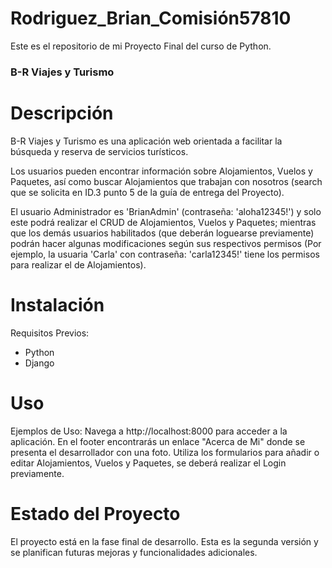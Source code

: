 # Rodriguez_Brian_Comisión57810
Este es el repositorio de mi Proyecto Final del curso de Python.

### B-R Viajes y Turismo ###

# Descripción
B-R Viajes y Turismo es una aplicación web orientada a facilitar la búsqueda y reserva de servicios turísticos. 

Los usuarios pueden encontrar información sobre Alojamientos, Vuelos y Paquetes, así como buscar Alojamientos que trabajan con nosotros (search que se solicita en ID.3 punto 5 de la guía de entrega del Proyecto).

El usuario Administrador es 'BrianAdmin' (contraseña: 'aloha12345!') y solo este podrá realizar el CRUD de Alojamientos, Vuelos y Paquetes; mientras que  los demás usuarios habilitados (que deberán loguearse previamente) podrán hacer algunas modificaciones según sus respectivos permisos (Por ejemplo, la usuaria 'Carla' con contraseña: 'carla12345!' tiene los permisos para realizar el de Alojamientos).

# Instalación
Requisitos Previos:
 - Python 
 - Django

# Uso
Ejemplos de Uso:
Navega a http://localhost:8000 para acceder a la aplicación.
En el footer encontrarás un enlace "Acerca de Mi" donde se presenta el desarrollador con una foto.
Utiliza los formularios para añadir o editar Alojamientos, Vuelos y Paquetes, se deberá realizar el Login previamente.

# Estado del Proyecto
El proyecto está en la fase final de desarrollo. Esta es la segunda versión y se planifican futuras mejoras y funcionalidades adicionales.
